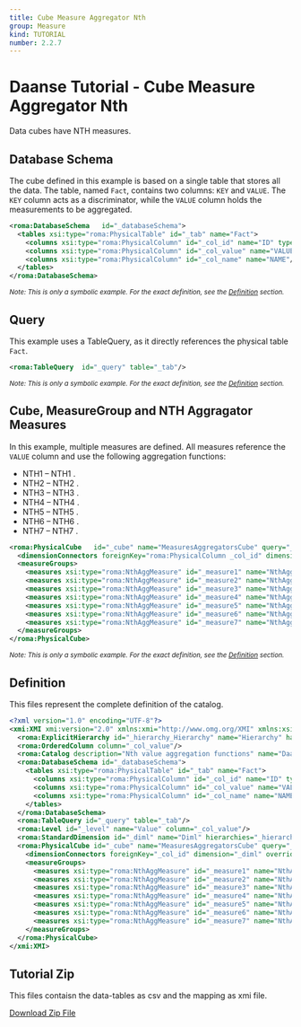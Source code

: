 ```yaml
---
title: Cube Measure Aggregator Nth
group: Measure
kind: TUTORIAL
number: 2.2.7
---
```

# Daanse Tutorial - Cube Measure Aggregator Nth

Data cubes have NTH measures.


## Database Schema

The cube defined in this example is based on a single table that stores all the data. The table, named `Fact`, contains two columns: `KEY` and `VALUE`. The `KEY` column acts as a discriminator, while the `VALUE` column holds the measurements to be aggregated.


```xml
<roma:DatabaseSchema   id="_databaseSchema">
  <tables xsi:type="roma:PhysicalTable" id="_tab" name="Fact">
    <columns xsi:type="roma:PhysicalColumn" id="_col_id" name="ID" type="Integer"/>
    <columns xsi:type="roma:PhysicalColumn" id="_col_value" name="VALUE" type="Integer"/>
    <columns xsi:type="roma:PhysicalColumn" id="_col_name" name="NAME"/>
  </tables>
</roma:DatabaseSchema>

```
*<small>Note: This is only a symbolic example. For the exact definition, see the [Definition](#definition) section.</small>*
## Query

This example uses a TableQuery, as it directly references the physical table `Fact`.


```xml
<roma:TableQuery  id="_query" table="_tab"/>

```
*<small>Note: This is only a symbolic example. For the exact definition, see the [Definition](#definition) section.</small>*
## Cube, MeasureGroup and NTH Aggragator Measures

In this example, multiple measures are defined. All measures reference the `VALUE` column and use the following aggregation functions:
- NTH1 – NTH1 .
- NTH2 – NTH2 .
- NTH3 – NTH3 .
- NTH4 – NTH4 .
- NTH5 – NTH5 .
- NTH6 – NTH6 .
- NTH7 – NTH7 .


```xml
<roma:PhysicalCube   id="_cube" name="MeasuresAggregatorsCube" query="_query">
  <dimensionConnectors foreignKey="roma:PhysicalColumn _col_id" dimension="roma:StandardDimension _diml" overrideDimensionName="Dim" id="_dc_dim"/>
  <measureGroups>
    <measures xsi:type="roma:NthAggMeasure" id="_measure1" name="NthAgg1" column="_col_value" orderByColumns="/1" n="1"/>
    <measures xsi:type="roma:NthAggMeasure" id="_measure2" name="NthAgg2" column="_col_value" orderByColumns="/1" n="2"/>
    <measures xsi:type="roma:NthAggMeasure" id="_measure3" name="NthAgg3" column="_col_value" orderByColumns="/1" n="3"/>
    <measures xsi:type="roma:NthAggMeasure" id="_measure4" name="NthAgg4" column="_col_value" orderByColumns="/1" n="4"/>
    <measures xsi:type="roma:NthAggMeasure" id="_measure5" name="NthAgg5" column="_col_value" orderByColumns="/1" n="5"/>
    <measures xsi:type="roma:NthAggMeasure" id="_measure6" name="NthAgg6" column="_col_value" orderByColumns="/1" n="6"/>
    <measures xsi:type="roma:NthAggMeasure" id="_measure7" name="NthAgg7" column="_col_value" orderByColumns="/1" n="7"/>
  </measureGroups>
</roma:PhysicalCube>

```
*<small>Note: This is only a symbolic example. For the exact definition, see the [Definition](#definition) section.</small>*

## Definition

This files represent the complete definition of the catalog.

```xml
<?xml version="1.0" encoding="UTF-8"?>
<xmi:XMI xmi:version="2.0" xmlns:xmi="http://www.omg.org/XMI" xmlns:xsi="http://www.w3.org/2001/XMLSchema-instance" xmlns:roma="https://www.daanse.org/spec/org.eclipse.daanse.rolap.mapping">
  <roma:ExplicitHierarchy id="_hierarchy_Hierarchy" name="Hierarchy" hasAll="false" primaryKey="_col_id" query="_query" levels="_level"/>
  <roma:OrderedColumn column="_col_value"/>
  <roma:Catalog description="Nth value aggregation functions" name="Daanse Tutorial - Cube Measure Aggregator Nth" cubes="_cube" dbschemas="_databaseSchema"/>
  <roma:DatabaseSchema id="_databaseSchema">
    <tables xsi:type="roma:PhysicalTable" id="_tab" name="Fact">
      <columns xsi:type="roma:PhysicalColumn" id="_col_id" name="ID" type="Integer"/>
      <columns xsi:type="roma:PhysicalColumn" id="_col_value" name="VALUE" type="Integer"/>
      <columns xsi:type="roma:PhysicalColumn" id="_col_name" name="NAME"/>
    </tables>
  </roma:DatabaseSchema>
  <roma:TableQuery id="_query" table="_tab"/>
  <roma:Level id="_level" name="Value" column="_col_value"/>
  <roma:StandardDimension id="_diml" name="Diml" hierarchies="_hierarchy_Hierarchy"/>
  <roma:PhysicalCube id="_cube" name="MeasuresAggregatorsCube" query="_query">
    <dimensionConnectors foreignKey="_col_id" dimension="_diml" overrideDimensionName="Dim" id="_dc_dim"/>
    <measureGroups>
      <measures xsi:type="roma:NthAggMeasure" id="_measure1" name="NthAgg1" column="_col_value" orderByColumns="/1" n="1"/>
      <measures xsi:type="roma:NthAggMeasure" id="_measure2" name="NthAgg2" column="_col_value" orderByColumns="/1" n="2"/>
      <measures xsi:type="roma:NthAggMeasure" id="_measure3" name="NthAgg3" column="_col_value" orderByColumns="/1" n="3"/>
      <measures xsi:type="roma:NthAggMeasure" id="_measure4" name="NthAgg4" column="_col_value" orderByColumns="/1" n="4"/>
      <measures xsi:type="roma:NthAggMeasure" id="_measure5" name="NthAgg5" column="_col_value" orderByColumns="/1" n="5"/>
      <measures xsi:type="roma:NthAggMeasure" id="_measure6" name="NthAgg6" column="_col_value" orderByColumns="/1" n="6"/>
      <measures xsi:type="roma:NthAggMeasure" id="_measure7" name="NthAgg7" column="_col_value" orderByColumns="/1" n="7"/>
    </measureGroups>
  </roma:PhysicalCube>
</xmi:XMI>

```



## Tutorial Zip
This files contaisn the data-tables as csv and the mapping as xmi file.

<a href="./zip/tutorial.cube.measure.aggregator.nth.zip" download>Download Zip File</a>
